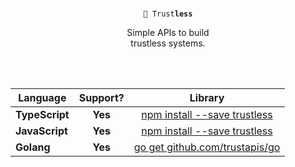 <br/>
<p align="center">
  <code>🔐 Trust<strong>less</strong></code>
</p>

<p align="center">
  Simple APIs to build <br/>
  trustless systems.
</p>
<br/>

<br />

| Language       | Support? |                          Library                          |
| -------------- | :------: | :-------------------------------------------------------: |
| **TypeScript** | **Yes**  |  [npm install --save trustless](./packages/trustless-ts)  |
| **JavaScript** | **Yes**  |  [npm install --save trustless](./packages/trustless-ts)  |
| **Golang**     | **Yes**  | [go get github.com/trustapis/go](./packages/trustless-go) |
